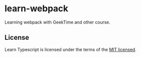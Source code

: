 # learn-webpack

Learning webpack with GeekTime and other course.

## License

Learn Typescript is licensed under the terms of the [MIT licensed](https://opensource.org/licenses/MIT).
